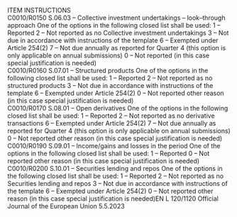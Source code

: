  
ITEM  INSTRUCTIONS  
C0010/R0150  S.06.03 – Collective 
investment undertakings – 
look–through approach  One of the options in the following closed list shall be used: 
1 – Reported 
2 – Not reported as no Collective investment undertakings 
3 – Not due in accordance with instructions of the template 
6 – Exempted under Article 254(2) 
7 – Not due annually as reported for Quarter 4 (this option is only applicable on 
annual submissions) 
0 – Not reported (in this case special justification is needed)  
C0010/R0160  S.07.01 – Structured 
products  One of the options in the following closed list shall be used: 
1 – Reported 
2 – Not reported as no structured products 
3 – Not due in accordance with instructions of the template 
6 – Exempted under Article 254(2) 
0 – Not reported other reason (in this case special justification is needed)  
C0010/R0170  S.08.01 – Open derivatives  One of the options in the following closed list shall be used: 
1 – Reported 
2 – Not reported as no derivative transactions 
6 – Exempted under Article 254(2) 
7 – Not due annually as reported for Quarter 4 (this option is only applicable on 
annual submissions) 
0 – Not reported other reason (in this case special justification is needed)  
C0010/R0190  S.09.01 – Income/gains 
and losses in the period  One of the options in the following closed list shall be used: 
1 – Reported 
0 – Not reported other reason (in this case special justification is needed)  
C0010/R0200  S.10.01 – Securities lending 
and repos  One of the options in the following closed list shall be used: 
1 – Reported 
2 – Not reported as no Securities lending and repos 
3 – Not due in accordance with instructions of the template 
6 – Exempted under Article 254(2) 
0 – Not reported other reason (in this case special justification is needed)EN  L 120/1120 Official Journal of the European Union 5.5.2023